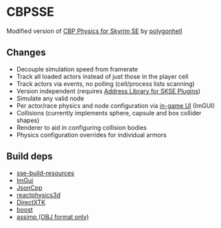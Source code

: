 # CBPSSE
Modified version of [CBP Physics for Skyrim SE](https://github.com/cbpphysics/CBPSSE) by [polygonhell](https://github.com/polygonhell)

## Changes
* Decouple simulation speed from framerate
* Track all loaded actors instead of just those in the player cell
* Track actors via events, no polling (cell/process lists scanning)
* Version independent (requires [Address Library for SKSE Plugins](https://www.nexusmods.com/skyrimspecialedition/mods/32444))
* Simulate any valid node
* Per actor/race physics and node configuration via [in-game UI](https://i.imgur.com/Vf1kF8L.jpg) (ImGUI)
* Collisions (currently implements sphere, capsule and box collider shapes)
* Renderer to aid in configuring collision bodies
* Physics configuration overrides for individual armors

## Build deps
* [sse-build-resources](https://github.com/SlavicPotato/sse-build-resources)
* [ImGui](https://github.com/ocornut/imgui)
* [JsonCpp](https://github.com/open-source-parsers/jsoncpp)
* [reactphysics3d](https://github.com/SlavicPotato/reactphysics3d/tree/patch-1)
* [DirectXTK](https://github.com/Microsoft/DirectXTK)
* [boost](https://github.com/boostorg/boost)
* [assimp (OBJ format only)](https://github.com/assimp/assimp)